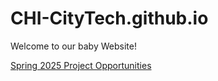 # CHI-CityTech.github.io
Welcome to our baby Website!

[Spring 2025 Project Opportunities](https://github.com/CHI-CityTech/CHI-CityTech.github.io/blob/main/Spring_2025_Project_Opportunities.MD)

